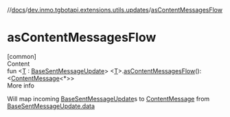 //[docs](../../index.md)/[dev.inmo.tgbotapi.extensions.utils.updates](index.md)/[asContentMessagesFlow](as-content-messages-flow.md)



# asContentMessagesFlow  
[common]  
Content  
fun <[T](as-content-messages-flow.md) : [BaseSentMessageUpdate](../dev.inmo.tgbotapi.types.update.abstracts/-base-sent-message-update/index.md)> <[T](as-content-messages-flow.md)>.[asContentMessagesFlow](as-content-messages-flow.md)(): <[ContentMessage](../dev.inmo.tgbotapi.types.message.abstracts/-content-message/index.md)<*>>  
More info  


Will map incoming [BaseSentMessageUpdate](../dev.inmo.tgbotapi.types.update.abstracts/-base-sent-message-update/index.md)s to [ContentMessage](../dev.inmo.tgbotapi.types.message.abstracts/-content-message/index.md) from [BaseSentMessageUpdate.data](../dev.inmo.tgbotapi.types.update.abstracts/-base-sent-message-update/index.md#%5Bdev.inmo.tgbotapi.types.update.abstracts%2FBaseSentMessageUpdate%2Fdata%2F%23%2FPointingToDeclaration%2F%5D%2FProperties%2F625018081)

  



